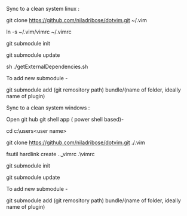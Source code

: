 Sync to a clean system linux :

git clone https://github.com/niladribose/dotvim.git ~/.vim  

ln -s ~/.vim/vimrc ~/.vimrc

git submodule init

git submodule update

sh ./getExternalDependencies.sh

To add new submodule - 

git submodule add (git remository path) bundle/(name of folder, ideally name of plugin)


Sync to a clean system windows :

Open git hub git shell app ( power shell based)-

cd c:\users\<user name>

git clone https://github.com/niladribose/dotvim.git ./.vim

fsutil hardlink create  ..\_vimrc .\vimrc

git submodule init

git submodule update


To add new submodule - 

git submodule add (git remository path) bundle/(name of folder, ideally name of plugin)
